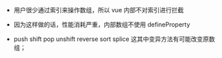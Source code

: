 - 用户很少通过索引来操作数组，所以 vue 内部不对索引进行拦截
- 因为这样做的话，性能消耗严重，内部数组不使用 defineProperty

- push shift pop unshift reverse sort splice 这其中变异方法有可能改变原数组；
